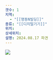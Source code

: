 ```yaml
---
갯수: 1
지역:
  - "[[명동N빌딩]]"
종류: "[[디지털기기]]"
위치: 
상세위치: 
설명: 2024.08.17 파견
---
```

![](http://192.168.50.22/images/240817_IMG_0114.jpg)